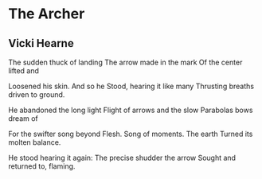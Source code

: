 # The Archer
## Vicki Hearne
The sudden thuck of landing
The arrow made in the mark
Of the center lifted and

Loosened his skin. And so he
Stood, hearing it like many
Thrusting breaths driven to ground.

He abandoned the long light
Flight of arrows and the slow
Parabolas bows dream of

For the swifter song beyond
Flesh. Song of moments. The earth
Turned its molten balance.

He stood hearing it again:
The precise shudder the arrow
Sought and returned to, flaming.